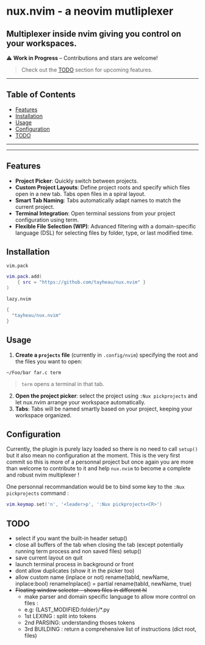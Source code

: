 # nux.nvim - a neovim mutliplexer

## Multiplexer inside nvim giving you control on your workspaces.

⚠️ **Work in Progress** – Contributions and stars are welcome!  
> Check out the [TODO](#todo) section for upcoming features.
---

## Table of Contents
- [Features](#features)
- [Installation](#installation)
- [Usage](#usage)
- [Configuration](#configuration)
- [TODO](#todo)

---

[](https://github.com/user-attachments/assets/04810905-0a3d-42e5-8a4a-2e7beeaaf9e2)

---
## Features
- __Project Picker__: Quickly switch between projects.
- __Custom Project Layouts__: Define project roots and specify which files open in a new tab. Tabs open files in a spiral layout.
- __Smart Tab Naming__: Tabs automatically adapt names to match the current project.
- __Terminal Integration__: Open terminal sessions from your project configuration using term.
- __Flexible File Selection (WIP)__: Advanced filtering with a domain-specific language (DSL) for selecting files by folder, type, or last modified time.

## Installation 
`vim.pack`
```lua
vim.pack.add(
	{ src = "https://github.com/tayheau/nux.nvim" }
)
```
`lazy.nvim`
```lua
{
  "tayheau/nux.nvim"
}
```

## Usage
1. __Create a `projects` file__ (currently in `.config/nvim`) specifying the root and the files you want to open:
```
~/Foo/bar far.c term
```
> `term` opens a terminal in that tab.
2. __Open the project picker__: select the project using `:Nux pickprojects` and let nux.nvim arrange your workspace automatically.
3. __Tabs__: Tabs will be named smartly based on your project, keeping your workspace organized.

## Configuration
Currently, the plugin is purely lazy loaded so there is no need to call `setup()` but it also mean no configuration at the moment. This is the very first commit so this is more of a personnal project but once again you are more than welcome to contribute to it and help `nux.nvim` to become a complete and robust nvim multiplexer !

One personnal recommandation would be to bind some key to the `:Nux pickprojects` command : 
```lua
vim.keymap.set('n', '<leader>p', ':Nux pickprojects<CR>')
```

## TODO
- select if you want the built-in header setup()
- close all buffers of the tab when closing the tab (except potentially running term process and non saved files) setup()
- save current layout on quit
- launch terminal process in background or front
- dont allow duplicates (show it in the picker too)
- allow custom name (inplace or not) rename(tabId, newName, inplace:bool) renameInplace() = partial rename(tabId, newName, true)
- ~~Floating window selector - shows files in different hl~~
    - make parser and domain specific language to allow more control on files :
    - e.g: <root-folder> {LAST_MODIFIED:folder}/*.py
    - 1st LEXING : split into tokens
    - 2nd PARSING: understanding thoses tokens
    - 3rd BUILDING : return a comprehensive list of instructions (dict root, files)
